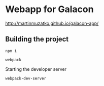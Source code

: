 # Webapp for Galacon

http://martinmuzatko.github.io/galacon-app/

## Building the project

`npm i`

`webpack`

Starting the developer server

`webpack-dev-server`
